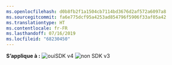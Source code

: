 ```yaml
---
ms.openlocfilehash: d0b8fb2f1a1504cb7114bd3676d2af572a6097a8
ms.sourcegitcommit: fa6e775dcf95a4253ad854796f5906f33af05a42
ms.translationtype: HT
ms.contentlocale: fr-FR
ms.lasthandoff: 07/16/2019
ms.locfileid: "68230450"
---
```

<Token>**S’applique à :** ![oui](../media/yes.png)SDK v4 ![non](../media/no.png) SDK v3 </Token>
